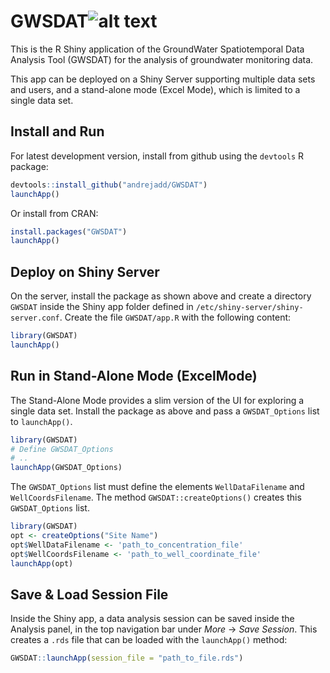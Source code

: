 

# GWSDAT![alt text](https://travis-ci.org/andrejadd/GWSDAT.svg?branch=master)

This is the R Shiny application of the GroundWater Spatiotemporal Data Analysis Tool (GWSDAT) for the analysis of groundwater monitoring data. 

This app can be deployed on a Shiny Server supporting multiple data sets and users, and a stand-alone mode (Excel Mode), which is limited to a single data set.

## Install and Run

For latest development version, install from github using the `devtools` R package:

```r
devtools::install_github("andrejadd/GWSDAT")
launchApp()
```

Or install from CRAN: 

```r
install.packages("GWSDAT")
launchApp()
```


## Deploy on Shiny Server

On the server, install the package as shown above and create a directory `GWSDAT` inside the Shiny app folder defined in `/etc/shiny-server/shiny-server.conf`. Create the file `GWSDAT/app.R` with the following content:

```r
library(GWSDAT)
launchApp()
```


## Run in Stand-Alone Mode (ExcelMode)

The Stand-Alone Mode provides a slim version of the UI for exploring a single data set. Install the package as above and pass a `GWSDAT_Options` list to `launchApp()`. 

```r
library(GWSDAT)
# Define GWSDAT_Options
# ..
launchApp(GWSDAT_Options)
```

The `GWSDAT_Options` list must define the elements `WellDataFilename` and `WellCoordsFilename`. The method `GWSDAT::createOptions()` creates this `GWSDAT_Options` list.

```r
library(GWSDAT)
opt <- createOptions("Site Name")
opt$WellDataFilename <- 'path_to_concentration_file'
opt$WellCoordsFilename <- 'path_to_well_coordinate_file'
launchApp(opt)
``` 

## Save & Load Session File

Inside the Shiny app, a data analysis session can be saved inside the Analysis panel, in the top navigation bar under _More_ -> _Save Session_. This creates a `.rds` file that can be loaded with the `launchApp()` method:


```r
GWSDAT::launchApp(session_file = "path_to_file.rds")
``` 

